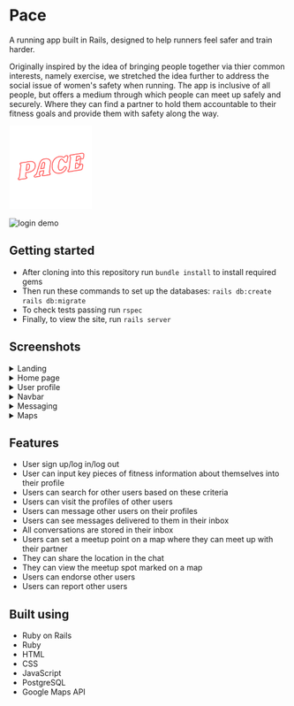 # Pace

A running app built in Rails, designed to help runners feel safer and train harder.

Originally inspired by the idea of bringing people together via thier common interests, namely exercise, we stretched the idea further to address the social issue of women's safety when running. The app is inclusive of all people, but offers a medium through which people can meet up safely and securely. Where they can find a partner to hold them accountable to their fitness goals and provide them with safety along the way. 

<img src="app/assets/images/pace-logo.png" width="150" height="150">

![login demo](app/assets/images/Login.gif)

## Getting started

* After cloning into this repository run `bundle install` to install required gems
* Then run these commands to set up the databases:
`rails db:create`
`rails db:migrate`
* To check tests passing run `rspec`
* Finally, to view the site, run `rails server`

## Screenshots

<details>
  <summary>Landing</summary>
<img src="app/assets/images/landing">
</details>

<details>
  <summary>Home page</summary>
<img src="app/assets/images/home-page">
</details>

<details>
  <summary>User profile</summary>
<img src="app/assets/images/user-profile">
</details>

<details>
  <summary>Navbar</summary>
<img src="app/assets/images/navbar">
</details>

<details>
  <summary>Messaging</summary>
<img src="app/assets/images/messaging">
</details>

<details>
  <summary>Maps</summary>
![map demo](app/assets/images/maps.gif)
</details>

## Features

* User sign up/log in/log out
* User can input key pieces of fitness information about themselves into their profile
* Users can search for other users based on these criteria
* Users can visit the profiles of other users
* Users can message other users on their profiles
* Users can see messages delivered to them in their inbox
* All conversations are stored in their inbox
* Users can set a meetup point on a map where they can meet up with their partner
* They can share the location in the chat
* They can view the meetup spot marked on a map
* Users can endorse other users 
* Users can report other users

## Built using
* Ruby on Rails
* Ruby
* HTML
* CSS
* JavaScript
* PostgreSQL
* Google Maps API
